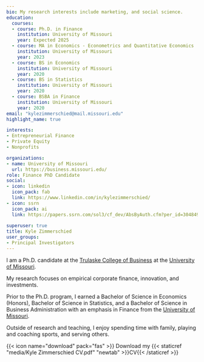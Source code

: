 ```yaml
---
bio: My research interests include marketing, and social science.
education:
  courses:
  - course: Ph.D. in Finance
    institution: University of Missouri
    year: Expected 2025
  - course: MA in Economics - Econometrics and Quantitative Economics
    institution: University of Missouri
    year: 2023
  - course: BS in Economics
    institution: University of Missouri
    year: 2020
  - course: BS in Statistics
    institution: University of Missouri
    year: 2020
  - course: BSBA in Finance
    institution: University of Missouri
    year: 2020
email: "kylezimmerschied@mail.missouri.edu"
highlight_name: true

interests:
- Entrepreneurial Finance
- Private Equity
- Nonprofits

organizations:
- name: University of Missouri
  url: https://business.missouri.edu/
role: Finance PhD Candidate
social:
- icon: linkedin
  icon_pack: fab
  link: https://www.linkedin.com/in/kylezimmerschied/
- icon: ssrn
  icon_pack: ai
  link: https://papers.ssrn.com/sol3/cf_dev/AbsByAuth.cfm?per_id=3048496
  
superuser: true
title: Kyle Zimmerschied
user_groups:
- Principal Investigators
---
```


I am a Ph.D. candidate at the [Trulaske College of Business](https://business.missouri.edu/) at the [University of Missouri](https://missouri.edu/). 

My research focuses on empirical corporate finance, innovation, and investments. 

Prior to the Ph.D. program, I earned a Bachelor of Science in Economics (Honors), Bachelor of Science in Statistics, and a Bachelor of Science in Business Administration with an emphasis in Finance from the [University of Missouri](https://missouri.edu/). 

Outside of research and teaching, I enjoy spending time with family, playing and coaching sports, and serving others. 

{{< icon name="download" pack="fas" >}} Download my {{< staticref "media/Kyle Zimmerschied CV.pdf" "newtab" >}}CV{{< /staticref >}}

